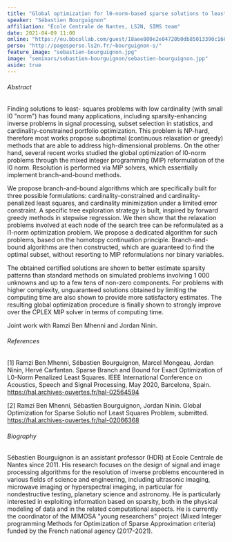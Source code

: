 ```yaml
---
title: "Global optimization for l0-norm-based sparse solutions to least squares problems"
speaker: "Sébastien Bourguignon"
affiliation: "École Centrale de Nantes, LS2N, SIMS team"
date: 2021-04-09 11:00
online: "https://eu.bbcollab.com/guest/18aee800e2e04720b0db85013390c166"
perso: "http://pagesperso.ls2n.fr/~bourguignon-s/"
feature_image: "sebastien-bourguignon.jpg"
image: "seminars/sebastien-bourguignon/sebastien-bourguignon.jpp"
aside: true
---
```


###### Abstract

Finding solutions to least- squares problems with low cardinality (with small l0 "norm") has found many applications, including sparsity-enhancing inverse problems in signal processing, subset selection in statistics, and cardinality-constrained portfolio optimization. This problem is NP-hard, therefore most works propose suboptimal (continuous relaxation or greedy) methods that are able to address high-dimensional problems. On the other hand, several recent works studied the global optimization of l0-norm problems through the mixed integer programming (MIP) reformulation of the l0 norm. Resolution is performed via MIP solvers, which essentially implement branch-and-bound methods.

We propose branch-and-bound algorithms which are specifically built for three possible formulations: cardinality-constrained and cardinality-penalized least squares, and cardinality minimization under a limited error constraint. A specific tree exploration strategy is built, inspired by forward greedy methods in stepwise regression. We then show that the relaxation problems involved at each node of the search tree can be reformulated as a l1-norm optimization problem. We propose a dedicated algorithm for such problems, based on the homotopy continuation principle. Branch-and-bound algorithms are then constructed, which are guaranteed to find the optimal subset, without resorting to MIP reformulations nor binary variables.

The obtained certified solutions are shown to better estimate sparsity patterns than standard methods on simulated problems involving 1 000 unknowns and up to a few tens of non-zero components. For problems with higher complexity, unguaranteed solutions obtained by limiting the computing time are also shown to provide more satisfactory estimates. The resulting global optimization procedure is finally shown to strongly improve over the CPLEX MIP solver in terms of computing time.

Joint work with Ramzi Ben Mhenni and Jordan Ninin.

###### References

[1] Ramzi Ben Mhenni, Sébastien Bourguignon, Marcel Mongeau, Jordan Ninin, Hervé Carfantan. Sparse Branch and Bound for Exact Optimization of L0-Norm Penalized Least Squares. IEEE International Conference on Acoustics, Speech and Signal Processing, May 2020, Barcelona, Spain. https://hal.archives-ouvertes.fr/hal-02564594

[2] Ramzi Ben Mhenni, Sébastien Bourguignon, Jordan Ninin. Global Optimization for Sparse Solutio nof Least Squares Problem, submitted. https://hal.archives-ouvertes.fr/hal-02066368

###### Biography

Sébastien Bourguignon is an assistant professor (HDR) at Ecole Centrale de Nantes since 2011. His research focuses on the design of signal and image processing algorithms for the resolution of inverse problems encountered in various fields of science and engineering, including ultrasonic imaging, microwave imaging or hyperspectral imaging, in particular for nondestructive testing, planetary science and astronomy. He is particularly interested in exploiting information based on sparsity, both in the physical modeling of data and in the related computational aspects. He is currently the coordinator of the MIMOSA "young researchers" project (Mixed Integer programming Methods for Optimization of Sparse Approximation criteria) funded by the French national agency (2017-2021).
